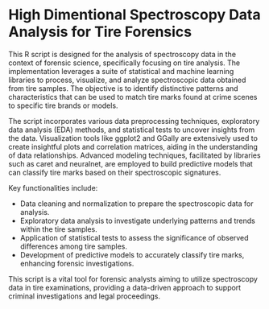 # High Dimentional Spectroscopy Data Analysis for Tire Forensics

This R script is designed for the analysis of spectroscopy data in the context of forensic science, specifically focusing on tire analysis. The implementation leverages a suite of statistical and machine learning libraries to process, visualize, and analyze spectroscopic data obtained from tire samples. The objective is to identify distinctive patterns and characteristics that can be used to match tire marks found at crime scenes to specific tire brands or models.

The script incorporates various data preprocessing techniques, exploratory data analysis (EDA) methods, and statistical tests to uncover insights from the data. Visualization tools like ggplot2 and GGally are extensively used to create insightful plots and correlation matrices, aiding in the understanding of data relationships. Advanced modeling techniques, facilitated by libraries such as caret and neuralnet, are employed to build predictive models that can classify tire marks based on their spectroscopic signatures.

Key functionalities include:

* Data cleaning and normalization to prepare the spectroscopic data for analysis.
* Exploratory data analysis to investigate underlying patterns and trends within the tire samples.
* Application of statistical tests to assess the significance of observed differences among tire samples.
* Development of predictive models to accurately classify tire marks, enhancing forensic investigations.
  
This script is a vital tool for forensic analysts aiming to utilize spectroscopy data in tire examinations, providing a data-driven approach to support criminal investigations and legal proceedings.
